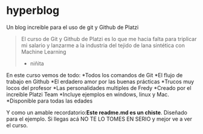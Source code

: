 # hyperblog
Un blog increible para el uso de git y Github de Platzi
>El curso de Git y Github de Platzi es lo que me hacia falta para triplicar mi salario y lanzarme a la industria del tejido de lana sintética con Machine Learning
> - niñita

En este curso vemos de todo:
*Todos los comandos de Git
*El flujo de trabajo en Github
*El erdadero amor por las buenas prácticas
*Trucos muy locos del profesor
*Las personalidades multiples de Fredy
*Creado por el increible Platzi Team
*Incluye ejemplos en windows, linux y Mac.
*Disponible para todas las edades

Y como un amable recordatorio:**Este readme.md es un chiste**. Diseñado para el ejemplo. Si llegas acá NO TE LO TOMES EN SERIO y mejor ve a ver el curso.